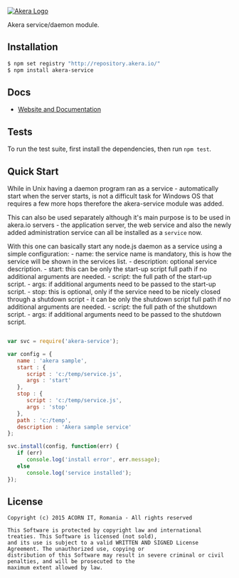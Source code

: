 [![Akera Logo](http://akera.io/logo.png)](http://akera.io/)

  Akera service/daemon module.

## Installation

```bash
$ npm set registry "http://repository.akera.io/"
$ npm install akera-service
```

## Docs

  * [Website and Documentation](http://akera.io/)


## Tests

  To run the test suite, first install the dependencies, then run `npm test`.

## Quick Start

  While in Unix having a daemon program ran as a service - automatically start when the
  server starts, is not a difficult task for Windows OS that requires a few more hops
  therefore the akera-service module was added.
  
  This can also be used separately although it's main purpose is to be used in akera.io
  servers - the application server, the web service and also the newly added administration 
  service can all be installed as a `service` now.
  
  With this one can basically start any node.js daemon as a service using a simple configuration:
	- name: the service name is mandatory, this is how the service will be shown in the services list.
	- description: optional service description.
	- start: this can be only the start-up script full path if no additional arguments are needed.
  		- script: the full path of the start-up script.
  		- args: if additional arguments need to be passed to the start-up script.
	- stop: this is optional, only if the service need to be nicely closed through a shutdown script - it 
	can be only the shutdown script full path if no additional arguments are needed.
  		- script: the full path of the shutdown script.
  		- args: if additional arguments need to be passed to the shutdown script.
	 
```javascript

var svc = require('akera-service');

var config = {
   name : 'akera sample',
   start : {
      script : 'c:/temp/service.js',
      args : 'start'
   },
   stop : {
      script : 'c:/temp/service.js',
      args : 'stop'
   },
   path : 'c:/temp',
   description : 'Akera sample service'
};

svc.install(config, function(err) {
   if (err)
      console.log('install error', err.message);
   else 
      console.log('service installed');
});

```

## License

	Copyright (c) 2015 ACORN IT, Romania - All rights reserved

	This Software is protected by copyright law and international treaties. This Software is licensed (not sold), 
	and its use is subject to a valid WRITTEN AND SIGNED License Agreement. The unauthorized use, copying or 
	distribution of this Software may result in severe criminal or civil penalties, and will be prosecuted to the 
	maximum extent allowed by law. 

  	